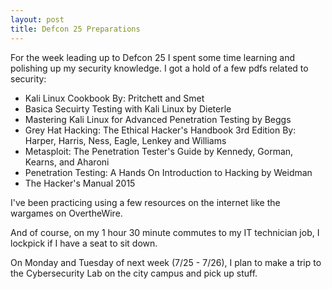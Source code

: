 ```yaml
---
layout: post
title: Defcon 25 Preparations 
---
```


For the week leading up to Defcon 25 I spent some time learning and polishing up my security knowledge. I got a hold of a few pdfs related to security:

+ Kali Linux Cookbook By: Pritchett and Smet 
+ Basica Secuirty Testing with Kali Linux by Dieterle 
+ Mastering Kali Linux for Advanced Penetration Testing by Beggs 
+ Grey Hat Hacking: The Ethical Hacker's Handbook 3rd Edition By: Harper, Harris, Ness, Eagle, Lenkey and Williams
+ Metasploit: The Penetration Tester's Guide by Kennedy, Gorman, Kearns, and Aharoni 
+ Penetration Testing: A Hands On Introduction to Hacking by Weidman 
+ The Hacker's Manual 2015 

I've been practicing using a few resources on the internet like the wargames on OvertheWire.

And of course, on my 1 hour 30 minute commutes to my IT technician job, I lockpick if I have a seat to sit down. 

On Monday and Tuesday of next week (7/25 - 7/26), I plan to make a trip to the Cybersecurity Lab on the city campus and pick up stuff. 
